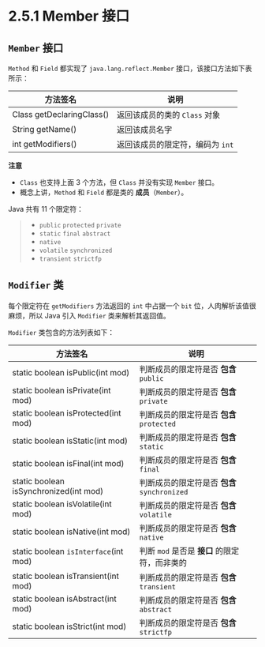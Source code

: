 # 2.5.1 Member 接口

## `Member` 接口

`Method` 和 `Field` 都实现了 `java.lang.reflect.Member` 接口，该接口方法如下表所示：

| 方法签名 | 说明 |
| --- | --- |
| Class getDeclaringClass() | 返回该成员的类的 `Class` 对象 |
| String getName() | 返回该成员名字 |
| int getModifiers() | 返回该成员的限定符，编码为 `int` |

**注意**

* `Class` 也支持上面 3 个方法，但 `Class` 并没有实现 `Member` 接口。
* 概念上讲，`Method` 和 `Field` 都是类的 **成员**（`Member`）。

Java 共有 11 个限定符：

> * `public` `protected` `private`
> * `static` `final` `abstract`
> * `native`
> * `volatile` `synchronized`
> * `transient` `strictfp`

## `Modifier` 类

每个限定符在 `getModifiers` 方法返回的 `int` 中占据一个 `bit` 位，人肉解析该值很麻烦，所以 Java 引入 `Modifier` 类来解析其返回值。

`Modifier` 类包含的方法列表如下：

| 方法签名 | 说明 |
| --- | --- |
| static boolean isPublic(int mod) | 判断成员的限定符是否 **包含** `public` |
| static boolean isPrivate(int mod) | 判断成员的限定符是否 **包含** `private` |
| static boolean isProtected(int mod) | 判断成员的限定符是否 **包含** `protected` |
| static boolean isStatic(int mod) | 判断成员的限定符是否 **包含** `static` |
| static boolean isFinal(int mod) | 判断成员的限定符是否 **包含** `final` |
| static boolean isSynchronized(int mod) | 判断成员的限定符是否 **包含** `synchronized` |
| static boolean isVolatile(int mod) | 判断成员的限定符是否 **包含** `volatile` |
| static boolean isNative(int mod) | 判断成员的限定符是否 **包含** `native` |
| static boolean `isInterface`(int mod) | 判断 `mod` 是否是 **接口** 的限定符，而非类的 |
| static boolean isTransient(int mod) | 判断成员的限定符是否 **包含** `transient` |
| static boolean isAbstract(int mod) | 判断成员的限定符是否 **包含** `abstract` |
| static boolean isStrict(int mod) | 判断成员的限定符是否 **包含** `strictfp` |
